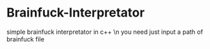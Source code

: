 # Brainfuck-Interpretator
simple brainfuck interpretator in c++ \n
you need just input a path of brainfuck file
